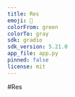 ```yaml
---
title: Res
emoji: 🚀
colorFrom: green
colorTo: gray
sdk: gradio
sdk_version: 5.21.0
app_file: app.py
pinned: false
license: mit
---
```

#Res

